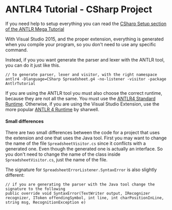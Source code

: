 # ANTLR4 Tutorial - CSharp Project

If you need help to setup everything you can read the [CSharp Setup section of the ANTLR Mega Tutorial](https://tomassetti.me/antlr-mega-tutorial/#csharp-setup)

With Visual Studio 2015, and the proper extension, everything is generated when you compile your program, so you don't need to use any specific command.

Instead, if you you want generate the parser and lexer with the ANTLR tool, you can do it just like this.

```
// to generate parser, lexer and visitor, with the right namespace
antlr4 -Dlanguage=CSharp Spreadsheet.g4 -no-listener -visitor -package AntlrTutorial
```

If you are using the ANTLR tool you must also choose the correct runtime, because  they are not all the same. You must use the [ANTLR4 Standard Runtime](https://www.nuget.org/packages/Antlr4.Runtime.Standard/). Otherwise, if you are using the Visual Studio Extension, use the more popular [ANTLR 4 Runtime](https://www.nuget.org/packages/Antlr4.Runtime/) by sharwell.

#### Small differences

There are two small differences between the code for a project that uses the extension and one that uses the Java tool. First you may want to change the name of the file `SpreadsheetVisitor.cs` since it conflicts with a generated one. Even though the generated one is actually an interface. So you don't need to change the name of the class inside `SpreadsheetVisitor.cs`, just the name of the file.

The signature for `SpreadsheetErrorListener.SyntaxError` is also slightly different:

```
// if you are generating the parser with the Java tool change the signature to the following
public override void SyntaxError(TextWriter output, IRecognizer recognizer, IToken offendingSymbol, int line, int charPositionInLine, string msg, RecognitionException e)
```
